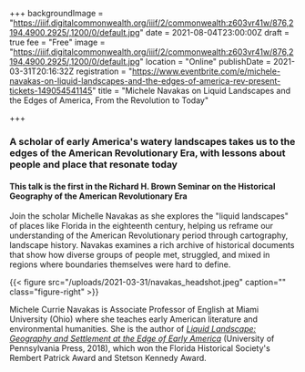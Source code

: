 +++
backgroundImage = "https://iiif.digitalcommonwealth.org/iiif/2/commonwealth:z603vr41w/876,2194,4900,2925/,1200/0/default.jpg"
date = 2021-08-04T23:00:00Z
draft = true
fee = "Free"
image = "https://iiif.digitalcommonwealth.org/iiif/2/commonwealth:z603vr41w/876,2194,4900,2925/,1200/0/default.jpg"
location = "Online"
publishDate = 2021-03-31T20:16:32Z
registration = "https://www.eventbrite.com/e/michele-navakas-on-liquid-landscapes-and-the-edges-of-america-rev-present-tickets-149054541145"
title = "Michele Navakas on Liquid Landscapes and the Edges of America, From the Revolution to Today"

+++
### A scholar of early America's watery landscapes takes us to the edges of the American Revolutionary Era, with lessons about people and place that resonate today

#### This talk is the first in the Richard H. Brown Seminar on the Historical Geography of the American Revolutionary Era

Join the scholar Michelle Navakas as she explores the "liquid landscapes" of places like Florida in the eighteenth century, helping us reframe our understanding of the American Revolutionary period through cartography, landscape history. Navakas examines a rich archive of historical documents that show how diverse groups of people met, struggled, and mixed in regions where boundaries themselves were hard to define.

{{< figure src="/uploads/2021-03-31/navakas_headshot.jpeg" caption="" class="figure-right" >}}

Michele Currie Navakas is Associate Professor of English at Miami University (Ohio) where she teaches early American literature and environmental humanities. She is the author of [_Liquid Landscape: Geography and Settlement at the Edge of Early America_](https://www.upenn.edu/pennpress/book/15716.html) (University of Pennsylvania Press, 2018), which won the Florida Historical Society's Rembert Patrick Award and Stetson Kennedy Award.